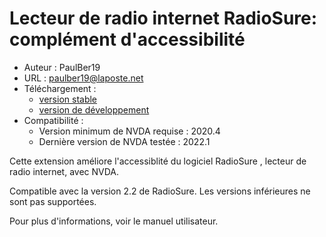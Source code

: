 # Lecteur de radio internet RadioSure: complément d'accessibilité #
* Auteur : PaulBer19
* URL : paulber19@laposte.net
* Téléchargement :
	* [version stable][1]
	* [version de développement][2]
* Compatibilité :
	* Version minimum de NVDA requise : 2020.4
	* Dernière version de NVDA testée : 2022.1


Cette extension améliore l'accessiblité du logiciel RadioSure , lecteur de radio internet, avec NVDA.

Compatible avec la version 2.2 de RadioSure. Les versions inférieures ne sont pas supportées.

Pour plus d'informations, voir le manuel utilisateur.

[1]: https://github.com/paulber007/AllMyNVDAAddons/raw/master/radioSureAccessEnhancement/radioSureAccessEnhancement-2.5.nvda-addon
[2]: https://github.com/paulber007/AllMyNVDAAddons/tree/master/radioSureAccessEnhancement/dev
